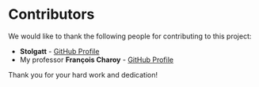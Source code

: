 # Contributors

We would like to thank the following people for contributing to this project:

- **Stolgatt** - [GitHub Profile](https://github.com/Stolgatt)
- My professor **François Charoy** - [GitHub Profile](https://github.com/charoy)

Thank you for your hard work and dedication!
